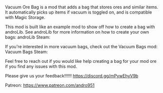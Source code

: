 ﻿Vacuum Ore Bag is a mod that adds a bag that stores ores and similar items.
It automatically picks up items if vacuum is toggled on, and is compatible with Magic Storage.

This mod is built like an example mod to show off how to create a bag with androLib.
See androLib for more information on how to create your own bags:
	androLib Steam: 

If you're interested in more vacuum bags, check out the Vacuum Bags mod:
	Vacuum Bags Steam: 

Feel free to reach out if you would like help creating a bag for your mod ore if you find any issues with this mod.

Please give us your feedback!!!!!!
https://discord.gg/mPywEhyV9b

Patreon:
https://www.patreon.com/andro951